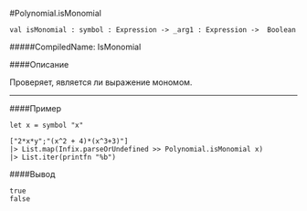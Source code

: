 #Polynomial.isMonomial

	val isMonomial : symbol : Expression -> _arg1 : Expression ->  Boolean


#####CompiledName: IsMonomial


####Описание

Проверяет, является ли выражение мономом.

----------

####Пример

    let x = symbol "x"
    
    ["2*x*y";"(x^2 + 4)*(x^3+3)"]
    |> List.map(Infix.parseOrUndefined >> Polynomial.isMonomial x)
    |> List.iter(printfn "%b")

####Вывод
    
    true
    false








